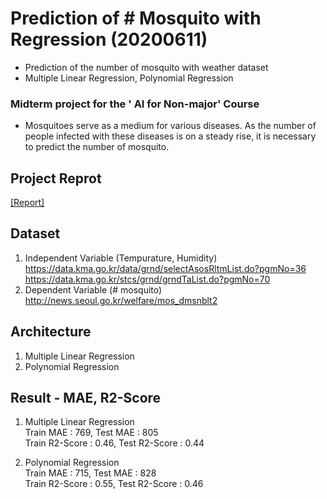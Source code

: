 # Prediction of # Mosquito with Regression (20200611)
- Prediction of the number of mosquito with weather dataset
- Multiple Linear Regression, Polynomial Regression

### Midterm project for the ' AI for Non-major' Course
- Mosquitoes serve as a medium for various diseases. As the number of people infected with these diseases is on a steady rise, 
it is necessary to predict the number of mosquito.

## Project Reprot
[[Report]]()

## Dataset
1. Independent Variable (Tempurature, Humidity)  
  https://data.kma.go.kr/data/grnd/selectAsosRltmList.do?pgmNo=36  
  https://data.kma.go.kr/stcs/grnd/grndTaList.do?pgmNo=70  
2. Dependent Variable (# mosquito)  
  http://news.seoul.go.kr/welfare/mos_dmsnblt2  

## Architecture
1. Multiple Linear Regression
2. Polynomial Regression

## Result - MAE, R2-Score
1. Multiple Linear Regression  
  Train MAE : 769, Test MAE : 805  
  Train R2-Score : 0.46, Test R2-Score : 0.44  

2. Polynomial Regression  
  Train MAE : 715, Test MAE : 828  
  Train R2-Score : 0.55, Test R2-Score : 0.46  
